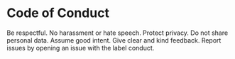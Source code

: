 # Code of Conduct

Be respectful. No harassment or hate speech.
Protect privacy. Do not share personal data.
Assume good intent. Give clear and kind feedback.
Report issues by opening an issue with the label conduct.
